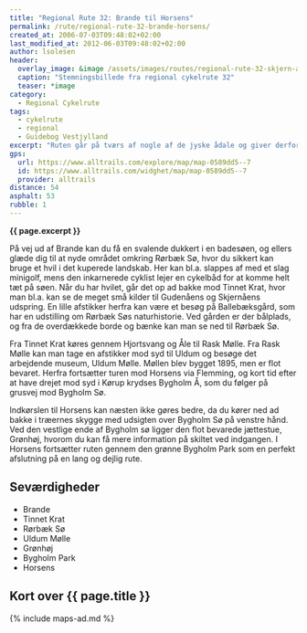 ```yaml
---
title: "Regional Rute 32: Brande til Horsens"
permalink: /rute/regional-rute-32-brande-horsens/
created_at: 2006-07-03T09:48:02+02:00
last_modified_at: 2012-06-03T09:48:02+02:00
author: lsolesen
header:
  overlay_image: &image /assets/images/routes/regional-rute-32-skjern-aa-horsens.jpg
  caption: "Stemningsbillede fra regional cykelrute 32"
  teaser: *image
category:
  - Regional Cykelrute
tags:
  - cykelrute
  - regional
  - Guidebog Vestjylland
excerpt: "Ruten går på tværs af nogle af de jyske ådale og giver derfor mulighed for at opleve nogle gode udsigter. Du bringes bl.a. tæt forbi udspringet af Skjern Å, som er en del af Danmarks største naturgenopretningsprojekt, og Gudenåen, som er Danmarks længste å."
gps:
  url: https://www.alltrails.com/explore/map/map-0589dd5--7
  id: https://www.alltrails.com/widghet/map/map-0589dd5--7
  provider: alltrails
distance: 54
asphalt: 53
rubble: 1
---
```


**{{ page.excerpt }}**

På vej ud af Brande kan du få en svalende dukkert i en badesøen, og ellers glæde dig til at nyde området omkring Rørbæk Sø, hvor du sikkert kan bruge et hvil i det kuperede landskab. Her kan bl.a. slappes af med et slag minigolf, mens den inkarnerede cyklist lejer en cykelbåd for at komme helt tæt på søen. Når du har hvilet, går det op ad bakke mod Tinnet Krat, hvor man bl.a. kan se de meget små kilder til Gudenåens og Skjernåens udspring. En lille afstikker herfra kan være et besøg på Ballebæksgård, som har en udstilling om Rørbæk Søs naturhistorie. Ved gården er der bålplads, og fra de overdækkede borde og bænke kan man se ned til Rørbæk Sø.

Fra Tinnet Krat køres gennem Hjortsvang og Åle til Rask Mølle. Fra Rask Mølle kan man tage en afstikker mod syd til Uldum og besøge det arbejdende museum, Uldum Mølle. Møllen blev bygget 1895, men er flot bevaret. Herfra fortsætter turen mod Horsens via Flemming, og kort tid efter at have drejet mod syd i Kørup krydses Bygholm Å, som du følger på grusvej mod Bygholm Sø.

Indkørslen til Horsens kan næsten ikke gøres bedre, da du kører ned ad bakke i træernes skygge med udsigten over Bygholm Sø på venstre hånd. Ved den vestlige ende af Bygholm sø ligger den flot bevarede jættestue, Grønhøj, hvorom du kan få mere information på skiltet ved indgangen. I Horsens fortsætter ruten gennem den grønne Bygholm Park som en perfekt afslutning på en lang og dejlig rute.

## Seværdigheder

- Brande
- Tinnet Krat
- Rørbæk Sø
- Uldum Mølle
- Grønhøj
- Bygholm Park
- Horsens

## Kort over {{ page.title }}

{% include maps-ad.md %}
